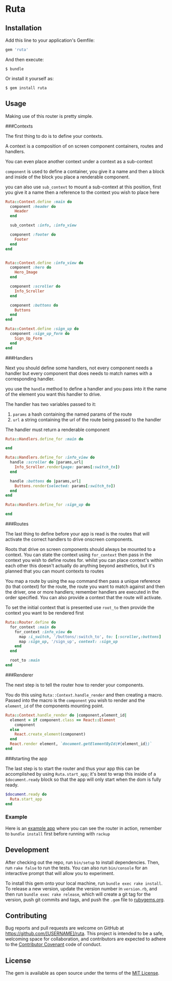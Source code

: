 # Ruta

## Installation

Add this line to your application's Gemfile:

```ruby
gem 'ruta'
```

And then execute:

    $ bundle

Or install it yourself as:

    $ gem install ruta

## Usage

Making use of this router is pretty simple.

###Contexts

The first thing to do is to define your contexts.

A context is a composition of on screen component containers, routes and handlers.

You can even place another context under a context as a sub-context

`component` is used to define a container, you give it a name and then a block and inside of the block you
place a renderable component.

you can also use `sub_context` to mount a sub-context at this position, first you give it a name then
a reference to the context you wish to place here

```ruby
Ruta::Context.define :main do
  component :header do
    Header
  end

  sub_context :info, :info_view

  component :footer do
    Footer
  end
end


Ruta::Context.define :info_view do
  component :hero do
    Hero_Image
  end

  component :scroller do
    Info_Scroller
  end

  component :buttons do
    Buttons
  end
end

Ruta::Context.define :sign_up do
  component :sign_up_form do
    Sign_Up_Form
  end
end
```

###Handlers

Next you should define some handlers, not every component needs a handler but every component that does
needs to match names with a corresponding handler.

you use the `handle` method to define a handler and you pass into it the name of the element you want this
handler to drive.

The handler has two variables passed to it:

1. `params` a hash containing the named params of the route
2. `url` a string containing the url of the route being passed to the handler

The handler must return a renderable component

```ruby
Ruta::Handlers.define_for :main do

end

Ruta::Handlers.define_for :info_view do
  handle :scroller do |params,url|
    Info_Scroller.render(page: params[:switch_to])
  end

  handle :buttons do |params,url|
    Buttons.render(selected: params[:switch_to])
  end
end

Ruta::Handlers.define_for :sign_up do

end
```

###Routes

The last thing to define before your app is read is the routes that will activate the correct handlers to
drive onscreen components.

Roots that drive on screen components should always be mounted to a context.
You can state the context using `for_context` then pass in the context you wish to define routes for.
whilst you can place context's within each other this doesn't actually do anything beyond aesthetics, but
it's planned that you can mount contexts to routes

You map a route by using the `map` command then pass a unique reference (to that context) for the route,
the route you want to match against and then the driver, one or more handlers; remember handlers are
executed in the order specified. You can also provide a context that the route will activate.

To set the initial context that is presented use `root_to` then provide the context you want to be rendered first

```ruby
Ruta::Router.define do
  for_context :main do
    for_context :info_view do
      map :i_switch, '/buttons/:switch_to', to: [:scroller,:buttons]
      map :sign_up, '/sign_up', context: :sign_up
    end
  end

  root_to :main
end

```

###Renderer

The next step is to tell the router how to render your components.

You do this using `Ruta::Context.handle_render` and then creating a macro.
Passed into the macro is the `component` you wish to render and the `element_id` of the components mounting
point.

```ruby
Ruta::Context.handle_render do |component,element_id|
  element = if component.class == React::Element
    component
  else
    React.create_element(component)
  end
  React.render element, `document.getElementById(#{element_id})`
end
```

###starting the app

The last step is to start the router and thus your app this can be accomplished by using `Ruta.start_app`;
it's best to wrap this inside of a `$document.ready` block so that the app will only start when the dom is
fully ready.
```ruby
$document.ready do
  Ruta.start_app
end
```

### Example

Here is an [example app](https://github.com/Thermatix/ruta_with_reactrb_example) where you can see the router in action, remember to `bundle install` first before running with `rackup`



## Development

After checking out the repo, run `bin/setup` to install dependencies. Then, run `rake false` to run the tests. You can also run `bin/console` for an interactive prompt that will allow you to experiment.

To install this gem onto your local machine, run `bundle exec rake install`. To release a new version, update the version number in `version.rb`, and then run `bundle exec rake release`, which will create a git tag for the version, push git commits and tags, and push the `.gem` file to [rubygems.org](https://rubygems.org).

## Contributing

Bug reports and pull requests are welcome on GitHub at https://github.com/[USERNAME]/ruta. This project is intended to be a safe, welcoming space for collaboration, and contributors are expected to adhere to the [Contributor Covenant](contributor-covenant.org) code of conduct.


## License

The gem is available as open source under the terms of the [MIT License](http://opensource.org/licenses/MIT).
